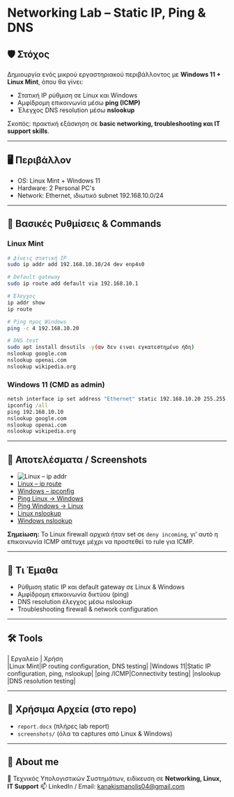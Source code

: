 # Networking Lab – Static IP, Ping & DNS

## 🛡️ Στόχος

Δημιουργία ενός μικρού εργαστηριακού περιβάλλοντος με **Windows 11 + Linux Mint**, όπου θα γίνει:

* Στατική IP ρύθμιση σε Linux και Windows
* Αμφίδρομη επικοινωνία μέσω **ping (ICMP)**
* Έλεγχος DNS resolution μέσω **nslookup**

Σκοπός: πρακτική εξάσκηση σε **basic networking, troubleshooting και IT support skills**.

---

## 🖥️ Περιβάλλον

* OS: Linux Mint + Windows 11
* Hardware: 2 Personal PC's 
* Network: Ethernet, ιδιωτικό subnet 192.168.10.0/24

---

## 🔧 Βασικές Ρυθμίσεις & Commands

### Linux Mint

```bash
# Δίνεις στατική IP
sudo ip addr add 192.168.10.10/24 dev enp4s0

# Default gateway
sudo ip route add default via 192.168.10.1

# Έλεγχος
ip addr show
ip route

# Ping προς Windows
ping -c 4 192.168.10.20

# DNS test
sudo apt install dnsutils -y(αν δεν ειναι εγκατεστημένο ήδη)
nslookup google.com
nslookup openai.com
nslookup wikipedia.org
```

### Windows 11 (CMD as admin)

```cmd
netsh interface ip set address "Ethernet" static 192.168.10.20 255.255.255.0 192.168.10.1
ipconfig /all
ping 192.168.10.10
nslookup google.com
nslookup openai.com
nslookup wikipedia.org
```

---

## 🧪 Αποτελέσματα / Screenshots

* ![Linux – ip addr](./screenshots/ip-addr-show-linux.jpg.)
* [Linux – ip route](./screenshots/ip-route.png)
* [Windows – ipconfig](./screenshots/ipconfig.png)
* [Ping Linux → Windows](./screenshots/ping-linux.png)
* [Ping Windows → Linux](./screenshots/ping-windows.png)
* [Linux nslookup](./screenshots/nslookup-linux.png)
* [Windows nslookup](./screenshots/nslookup-windows.png)

**Σημείωση:** Το Linux firewall αρχικά ήταν set σε `deny incoming`, γι’ αυτό η επικοινωνία ICMP απέτυχε μέχρι να προστεθεί το rule για ICMP.

---

## 🧠 Τι Έμαθα

* Ρύθμιση static IP και default gateway σε Linux & Windows
* Αμφίδρομη επικοινωνία δικτύου (ping)
* DNS resolution έλεγχος μέσω nslookup
* Troubleshooting firewall & network configuration

---

## 🛠️ Tools

| Εργαλείο | Χρήση                                           
|Linux Mint|IP routing configuration, DNS testing|
|Windows 11|Static IP configuration, ping, nslookup|
|ping /ICMP|Connectivity testing|
|nslookup  |DNS resolution testing|

---

## 📁 Χρήσιμα Αρχεία (στο repo)

* `report.docx` (πλήρες lab report)
* `screenshots/` (όλα τα captures από Linux & Windows)

---

## 👤 About me

📍 Τεχνικός Υπολογιστικών Συστημάτων, ειδίκευση σε **Networking, Linux, IT Support**
📫 LinkedIn / Email: [kanakismanolis04@gmail.com](mailto:kanakismanolis04@gmail.com)
